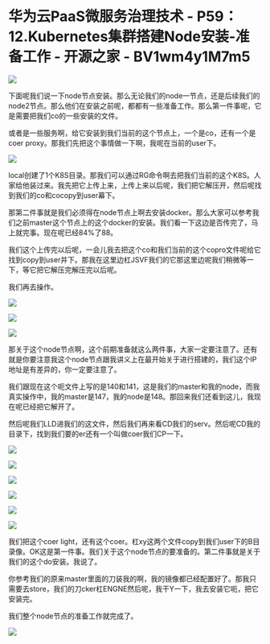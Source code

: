 # 华为云PaaS微服务治理技术 - P59：12.Kubernetes集群搭建Node安装-准备工作 - 开源之家 - BV1wm4y1M7m5

![](img/2bca874c46e0f3de20b80a6282c8e827_0.png)

下面呢我们说一下node节点安装。那么无论我们的node一节点，还是后续我们的node2节点。那么他们在安装之前呢，都都有一些准备工作。那么第一件事呢，它是需要把我们co的一些安装的文件。

或者是一些服务啊，给它安装到我们当前的这个节点上，一个是co，还有一个是coer proxy。那我们先把这个事情做一下啊，我呢在当前的user下。



![](img/2bca874c46e0f3de20b80a6282c8e827_2.png)

local创建了1个K8S目录。那我们可以通过RG命令啊去把我们当前的这个K8S。人家给他装过来。我先把它上传上来，上传上来以后呢，我们把它解压开，然后呢找到我们的co和cocopy到user幕下。

那第二件事就是我们必须得在node节点上啊去安装docker。那么大家可以参考我们之前master这个节点上的这个docker的安装。我们看一下这边是否传完了，马上就完事。现在呢已经84%了88。

我们这个上传完以后呢，一会儿我去把这个co和我们当前的这个copro文件呢给它找到copy到user并下。那我在这里边杠JSVF我们的它那这里边呢我们稍微等一下，等它把它解压完解压完以后呢。

我们再去操作。

![](img/2bca874c46e0f3de20b80a6282c8e827_4.png)

![](img/2bca874c46e0f3de20b80a6282c8e827_5.png)

![](img/2bca874c46e0f3de20b80a6282c8e827_6.png)

那关于这个node节点啊，这个前期准备就这么两件事，大家一定要注意了。还有就是你要注意我这个node节点跟我讲义上在最开始关于进行搭建的，我们这个IP地址是有差异的，你一定要注意了。

我们跟现在这个呃文件上写的是140和141，这是我们的master和我的node，而我真实操作中，我的master是147，我的node是148。那回来我们还看到这儿，我现在呢已经把它解开了。

然后呢我们LLD进我们的这文件，然后我们再来看CD我们的serv。然后呢CD我的目录下，找到我们要的er还有一个叫做coer我们CP一下。



![](img/2bca874c46e0f3de20b80a6282c8e827_8.png)

![](img/2bca874c46e0f3de20b80a6282c8e827_9.png)

![](img/2bca874c46e0f3de20b80a6282c8e827_10.png)

![](img/2bca874c46e0f3de20b80a6282c8e827_11.png)

![](img/2bca874c46e0f3de20b80a6282c8e827_12.png)

![](img/2bca874c46e0f3de20b80a6282c8e827_13.png)

我们把这个coer light，还有这个coer。杠xy这两个文件copy到我们user下的B目录像。OK这是第一件事。我们关于这个node节点的要准备的。第二件事就是关于我们的这个do安装。我说了。

你参考我们的原来master里面的刀装我的啊，我的镜像都已经配置好了。那我只需要去store，我们的刀cker杠ENGNE然后呢，我干Y一下，我去安装它呃，把它安装完。

我们整个node节点的准备工作就完成了。

![](img/2bca874c46e0f3de20b80a6282c8e827_15.png)